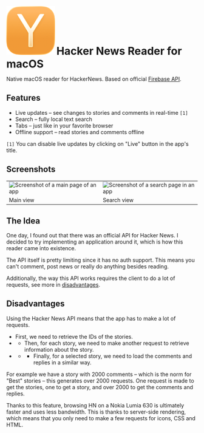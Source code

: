 <div>
  <img 
    src="Hackernews Reader/Assets.xcassets/AppIcon.appiconset/HN-macOS-Default-128x128@1x.png" 
    alt="Hackernews Reader Icon">
  <h1 style="display: inline">
    Hacker News Reader for macOS
  </h1>
</div>

Native macOS reader for HackerNews. Based on official [Firebase API](https://github.com/HackerNews/API).

## Features

- Live updates – see changes to stories and comments in real-time `[1]`
- Search – fully local text search
- Tabs – just like in your favorite browser
- Offline support – read stories and comments offline

`[1]` You can disable live updates by clicking on "Live" button in the app's title.

## Screenshots

<table>
  <tr>
    <td>
      <picture>
        <source srcset="https://github.com/user-attachments/assets/650b18d2-e35a-4244-8d4e-51bce34ed344" media="(prefers-color-scheme: dark)" />
        <source srcset="https://github.com/user-attachments/assets/51e8bab7-e444-44d6-b5bf-625316ec1971" media="(prefers-color-scheme: light)" />
        <img alt="Screenshot of a main page of an app" src="https://github.com/user-attachments/assets/51e8bab7-e444-44d6-b5bf-625316ec1971"/>
      </picture>
    </td>
    <td>
      <picture>
        <source srcset="https://github.com/user-attachments/assets/93709032-4c17-408f-a0c1-3d62e0c6875d" media="(prefers-color-scheme: dark)" />
        <source srcset="https://github.com/user-attachments/assets/63339865-d8d7-4bd0-a465-d9763c2adf1f" media="(prefers-color-scheme: light)" />
        <img alt="Screenshot of a search page in an app" src="https://github.com/user-attachments/assets/63339865-d8d7-4bd0-a465-d9763c2adf1f" />
      </picture>
    </td>
  </tr>
  <tr>
    <td>Main view</td>
    <td>Search view</td>
  </tr>
</table>

## The Idea

One day, I found out that there was an official API for Hacker News. I decided to try implementing an application around it, which is how this reader came into existence.

The API itself is pretty limiting since it has no auth support. This means you can't comment, post news or really do anything besides reading.

Additionally, the way this API works requires the client to do a lot of requests, see more in [disadvantages](#disadvantages).

## Disadvantages

Using the Hacker News API means that the app has to make a lot of requests.
- First, we need to retrieve the IDs of the stories. 
- - Then, for each story, we need to make another request to retrieve information about the story.
- - - Finally, for a selected story, we need to load the comments and replies in a similar way.

For example we have a story with 2000 comments – which is the norm for "Best" stories – this generates over 2000 requests.
One request is made to get the stories, one to get a story, and over 2000 to get the comments and replies.

Thanks to this feature, browsing HN on a Nokia Lumia 630 is ultimately faster and uses less bandwidth.
This is thanks to server-side rendering, which means that you only need to make a few requests for icons, CSS and HTML.
